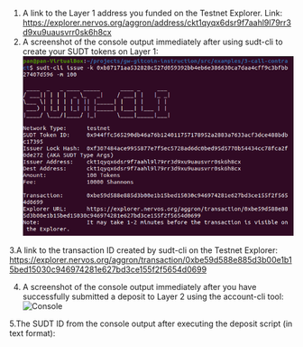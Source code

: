 1. A link to the Layer 1 address you funded on the Testnet Explorer.
Link: https://explorer.nervos.org/aggron/address/ckt1qyqx6dsr9f7aahl9l79rr3d9xu9uausvrr0sk6h8cx
2. A screenshot of the console output immediately after using sudt-cli to create your SUDT tokens on Layer 1:
![Console](https://github.com/Pfed-prog/gitcoin_nervos/blob/main/task4/sudttokens.png)

3.A link to the transaction ID created by sudt-cli on the Testnet Explorer:
https://explorer.nervos.org/aggron/transaction/0xbe59d588e885d3b00e1b15bed15030c946974281e627bd3ce155f2f5654d0699

4. A screenshot of the console output immediately after you have successfully submitted a deposit to Layer 2 using the account-cli tool:
![Console]()

5.The SUDT ID from the console output after executing the deposit script (in text format):
